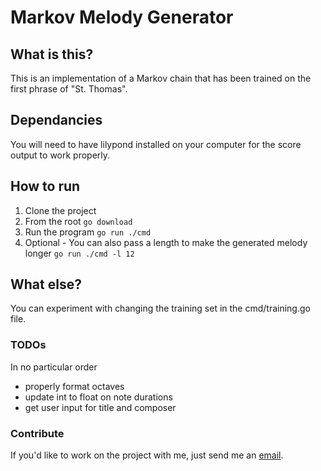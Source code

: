 # Markov Melody Generator

## What is this?

This is an implementation of a Markov chain that has been trained on the first phrase of
"St. Thomas". 

## Dependancies

You will need to have lilypond installed on your computer for the score output to work
properly. 

## How to run

1. Clone the project
2. From the root ```go download```
3. Run the program ```go run ./cmd```
4. Optional - You can also pass a length to make the generated melody longer ```go run ./cmd -l 12```

## What else?

You can experiment with changing the training set in the cmd/training.go file.

### TODOs

In no particular order

- properly format octaves
- update int to float on note durations
- get user input for title and composer

### Contribute

If you'd like to work on the project with me, just send me an [email](keegananglim@gmail.com).
